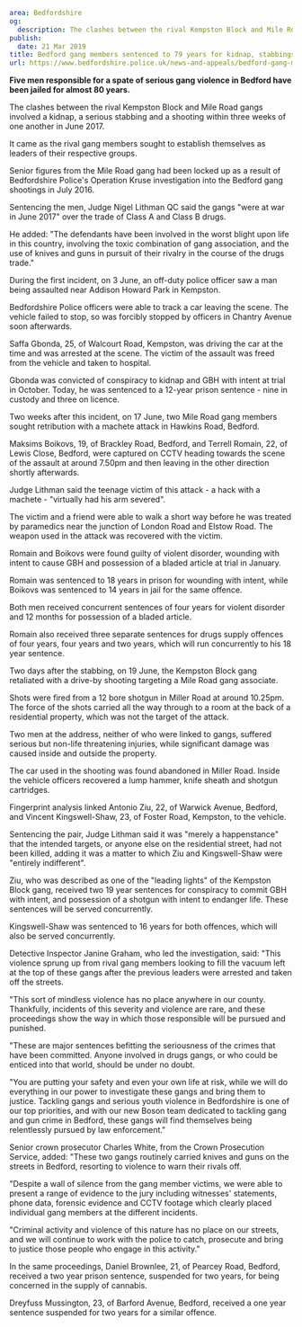 ```yaml
area: Bedfordshire
og:
  description: The clashes between the rival Kempston Block and Mile Road gangs involved a kidnap and multiple conspiracies to cause GBH with intent, including a serious stabbing and a shooting within three weeks of one another in June 2017.
publish:
  date: 21 Mar 2019
title: Bedford gang members sentenced to 79 years for kidnap, stabbings and a shooting
url: https://www.bedfordshire.police.uk/news-and-appeals/bedford-gang-members-jailed-mar2019
```

**Five men responsible for a spate of serious gang violence in Bedford have been jailed for almost 80 years.**

The clashes between the rival Kempston Block and Mile Road gangs involved a kidnap, a serious stabbing and a shooting within three weeks of one another in June 2017.

It came as the rival gang members sought to establish themselves as leaders of their respective groups.

Senior figures from the Mile Road gang had been locked up as a result of Bedfordshire Police's Operation Kruse investigation into the Bedford gang shootings in July 2016.

Sentencing the men, Judge Nigel Lithman QC said the gangs "were at war in June 2017" over the trade of Class A and Class B drugs.

He added: "The defendants have been involved in the worst blight upon life in this country, involving the toxic combination of gang association, and the use of knives and guns in pursuit of their rivalry in the course of the drugs trade."

During the first incident, on 3 June, an off-duty police officer saw a man being assaulted near Addison Howard Park in Kempston.

Bedfordshire Police officers were able to track a car leaving the scene. The vehicle failed to stop, so was forcibly stopped by officers in Chantry Avenue soon afterwards.

Saffa Gbonda, 25, of Walcourt Road, Kempston, was driving the car at the time and was arrested at the scene. The victim of the assault was freed from the vehicle and taken to hospital.

Gbonda was convicted of conspiracy to kidnap and GBH with intent at trial in October. Today, he was sentenced to a 12-year prison sentence - nine in custody and three on licence.

Two weeks after this incident, on 17 June, two Mile Road gang members sought retribution with a machete attack in Hawkins Road, Bedford.

Maksims Boikovs, 19, of Brackley Road, Bedford, and Terrell Romain, 22, of Lewis Close, Bedford, were captured on CCTV heading towards the scene of the assault at around 7.50pm and then leaving in the other direction shortly afterwards.

Judge Lithman said the teenage victim of this attack - a hack with a machete - "virtually had his arm severed".

The victim and a friend were able to walk a short way before he was treated by paramedics near the junction of London Road and Elstow Road. The weapon used in the attack was recovered with the victim.

Romain and Boikovs were found guilty of violent disorder, wounding with intent to cause GBH and possession of a bladed article at trial in January.

Romain was sentenced to 18 years in prison for wounding with intent, while Boikovs was sentenced to 14 years in jail for the same offence.

Both men received concurrent sentences of four years for violent disorder and 12 months for possession of a bladed article.

Romain also received three separate sentences for drugs supply offences of four years, four years and two years, which will run concurrently to his 18 year sentence.

Two days after the stabbing, on 19 June, the Kempston Block gang retaliated with a drive-by shooting targeting a Mile Road gang associate.

Shots were fired from a 12 bore shotgun in Miller Road at around 10.25pm. The force of the shots carried all the way through to a room at the back of a residential property, which was not the target of the attack.

Two men at the address, neither of who were linked to gangs, suffered serious but non-life threatening injuries, while significant damage was caused inside and outside the property.

The car used in the shooting was found abandoned in Miller Road. Inside the vehicle officers recovered a lump hammer, knife sheath and shotgun cartridges.

Fingerprint analysis linked Antonio Ziu, 22, of Warwick Avenue, Bedford, and Vincent Kingswell-Shaw, 23, of Foster Road, Kempston, to the vehicle.

Sentencing the pair, Judge Lithman said it was "merely a happenstance" that the intended targets, or anyone else on the residential street, had not been killed, adding it was a matter to which Ziu and Kingswell-Shaw were "entirely indifferent".

Ziu, who was described as one of the "leading lights" of the Kempston Block gang, received two 19 year sentences for conspiracy to commit GBH with intent, and possession of a shotgun with intent to endanger life. These sentences will be served concurrently.

Kingswell-Shaw was sentenced to 16 years for both offences, which will also be served concurrently.

Detective Inspector Janine Graham, who led the investigation, said: "This violence sprung up from rival gang members looking to fill the vacuum left at the top of these gangs after the previous leaders were arrested and taken off the streets.

"This sort of mindless violence has no place anywhere in our county. Thankfully, incidents of this severity and violence are rare, and these proceedings show the way in which those responsible will be pursued and punished.

"These are major sentences befitting the seriousness of the crimes that have been committed. Anyone involved in drugs gangs, or who could be enticed into that world, should be under no doubt.

"You are putting your safety and even your own life at risk, while we will do everything in our power to investigate these gangs and bring them to justice. Tackling gangs and serious youth violence in Bedfordshire is one of our top priorities, and with our new Boson team dedicated to tackling gang and gun crime in Bedford, these gangs will find themselves being relentlessly pursued by law enforcement."

Senior crown prosecutor Charles White, from the Crown Prosecution Service, added: "These two gangs routinely carried knives and guns on the streets in Bedford, resorting to violence to warn their rivals off.

"Despite a wall of silence from the gang member victims, we were able to present a range of evidence to the jury including witnesses' statements, phone data, forensic evidence and CCTV footage which clearly placed individual gang members at the different incidents.

"Criminal activity and violence of this nature has no place on our streets, and we will continue to work with the police to catch, prosecute and bring to justice those people who engage in this activity."

In the same proceedings, Daniel Brownlee, 21, of Pearcey Road, Bedford, received a two year prison sentence, suspended for two years, for being concerned in the supply of cannabis.

Dreyfuss Mussington, 23, of Barford Avenue, Bedford, received a one year sentence suspended for two years for a similar offence.
